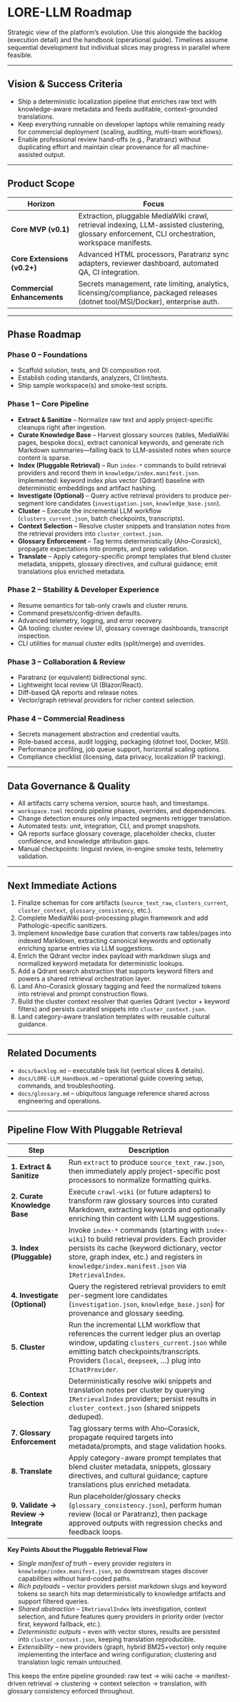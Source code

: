 # LORE-LLM Roadmap

Strategic view of the platform’s evolution. Use this alongside the backlog (execution detail) and the handbook (operational guide). Timelines assume sequential development but individual slices may progress in parallel where feasible.

---

## Vision & Success Criteria

- Ship a deterministic localization pipeline that enriches raw text with knowledge-aware metadata and feeds auditable, context-grounded translations.
- Keep everything runnable on developer laptops while remaining ready for commercial deployment (scaling, auditing, multi-team workflows).
- Enable professional review hand-offs (e.g., Paratranz) without duplicating effort and maintain clear provenance for all machine-assisted output.

---

## Product Scope

| Horizon | Focus |
| --- | --- |
| **Core MVP (v0.1)** | Extraction, pluggable MediaWiki crawl, retrieval indexing, LLM-assisted clustering, glossary enforcement, CLI orchestration, workspace manifests. |
| **Core Extensions (v0.2+)** | Advanced HTML processors, Paratranz sync adapters, reviewer dashboard, automated QA, CI integration. |
| **Commercial Enhancements** | Secrets management, rate limiting, analytics, licensing/compliance, packaged releases (dotnet tool/MSI/Docker), enterprise auth. |

---

## Phase Roadmap

### Phase 0 – Foundations
- Scaffold solution, tests, and DI composition root.
- Establish coding standards, analyzers, CI lint/tests.
- Ship sample workspace(s) and smoke-test scripts.

### Phase 1 – Core Pipeline
- **Extract & Sanitize** – Normalize raw text and apply project-specific cleanups right after ingestion.
- **Curate Knowledge Base** – Harvest glossary sources (tables, MediaWiki pages, bespoke docs), extract canonical keywords, and generate rich Markdown summaries—falling back to LLM-assisted notes when source content is sparse.
- **Index (Pluggable Retrieval)** – Run `index-*` commands to build retrieval providers and record them in `knowledge/index.manifest.json`. Implemented: keyword index plus vector (Qdrant) baseline with deterministic embeddings and artifact hashing.
- **Investigate (Optional)** – Query active retrieval providers to produce per-segment lore candidates (`investigation.json`, `knowledge_base.json`).
- **Cluster** – Execute the incremental LLM workflow (`clusters_current.json`, batch checkpoints, transcripts).
- **Context Selection** – Resolve cluster snippets and translation notes from the retrieval providers into `cluster_context.json`.
- **Glossary Enforcement** – Tag terms deterministically (Aho–Corasick), propagate expectations into prompts, and prep validation.
- **Translate** – Apply category-specific prompt templates that blend cluster metadata, snippets, glossary directives, and cultural guidance; emit translations plus enriched metadata.

### Phase 2 – Stability & Developer Experience
- Resume semantics for tab-only crawls and cluster reruns.
- Command presets/config-driven defaults.
- Advanced telemetry, logging, and error recovery.
- QA tooling: cluster review UI, glossary coverage dashboards, transcript inspection.
- CLI utilities for manual cluster edits (split/merge) and overrides.

### Phase 3 – Collaboration & Review
- Paratranz (or equivalent) bidirectional sync.
- Lightweight local review UI (Blazor/React).
- Diff-based QA reports and release notes.
- Vector/graph retrieval providers for richer context selection.

### Phase 4 – Commercial Readiness
- Secrets management abstraction and credential vaults.
- Role-based access, audit logging, packaging (dotnet tool, Docker, MSI).
- Performance profiling, job queue support, horizontal scaling options.
- Compliance checklist (licensing, data privacy, localization IP tracking).

---

## Data Governance & Quality

- All artifacts carry schema version, source hash, and timestamps.
- `workspace.toml` records pipeline phases, overrides, and dependencies.
- Change detection ensures only impacted segments retrigger translation.
- Automated tests: unit, integration, CLI, and prompt snapshots.
- QA reports surface glossary coverage, placeholder checks, cluster confidence, and knowledge attribution gaps.
- Manual checkpoints: linguist review, in-engine smoke tests, telemetry validation.

---

## Next Immediate Actions

1. Finalize schemas for core artifacts (`source_text_raw`, `clusters_current`, `cluster_context`, `glossary_consistency`, etc.).
2. Complete MediaWiki post-processing plugin framework and add Pathologic-specific sanitizers.
3. Implement knowledge base curation that converts raw tables/pages into indexed Markdown, extracting canonical keywords and optionally enriching sparse entries via LLM suggestions.
4. Enrich the Qdrant vector index payload with markdown slugs and normalized keyword metadata for deterministic lookups.
5. Add a Qdrant search abstraction that supports keyword filters and powers a shared retrieval orchestration layer.
6. Land Aho–Corasick glossary tagging and feed the normalized tokens into retrieval and prompt construction flows.
7. Build the cluster context resolver that queries Qdrant (vector + keyword filters) and persists curated snippets into `cluster_context.json`.
8. Land category-aware translation templates with reusable cultural guidance.

---

## Related Documents

- `docs/backlog.md` – executable task list (vertical slices & details).
- `docs/LORE-LLM_Handbook.md` – operational guide covering setup, commands, and troubleshooting.
- `docs/glossary.md` – ubiquitous language reference shared across engineering and operations.




---

## Pipeline Flow With Pluggable Retrieval

| Step | Description |
| --- | --- |
| **1. Extract & Sanitize** | Run `extract` to produce `source_text_raw.json`, then immediately apply project-specific post processors to normalize formatting quirks. |
| **2. Curate Knowledge Base** | Execute `crawl-wiki` (or future adapters) to transform raw glossary sources into curated Markdown, extracting keywords and optionally enriching thin content with LLM suggestions. |
| **3. Index (Pluggable)** | Invoke `index-*` commands (starting with `index-wiki`) to build retrieval providers. Each provider persists its cache (keyword dictionary, vector store, graph index, etc.) and registers in `knowledge/index.manifest.json` via `IRetrievalIndex`. |
| **4. Investigate (Optional)** | Query the registered retrieval providers to emit per-segment lore candidates (`investigation.json`, `knowledge_base.json`) for provenance and glossary seeding. |
| **5. Cluster** | Run the incremental LLM workflow that references the current ledger plus an overlap window, updating `clusters_current.json` while emitting batch checkpoints/transcripts. Providers (`local`, `deepseek`, …) plug into `IChatProvider`. |
| **6. Context Selection** | Deterministically resolve wiki snippets and translation notes per cluster by querying `IRetrievalIndex` providers; persist results in `cluster_context.json` (shared snippets deduped). |
| **7. Glossary Enforcement** | Tag glossary terms with Aho–Corasick, propagate required targets into metadata/prompts, and stage validation hooks. |
| **8. Translate** | Apply category-aware prompt templates that blend cluster metadata, snippets, glossary directives, and cultural guidance; capture translations plus enriched metadata. |
| **9. Validate → Review → Integrate** | Run placeholder/glossary checks (`glossary_consistency.json`), perform human review (local or Paratranz), then package approved outputs with regression checks and feedback loops. |

**Key Points About the Pluggable Retrieval Flow**
- *Single manifest of truth* – every provider registers in `knowledge/index.manifest.json`, so downstream stages discover capabilities without hard-coded paths.
- *Rich payloads* – vector providers persist markdown slugs and keyword tokens so search hits map deterministically to knowledge artifacts and support filtered queries.
- *Shared abstraction* – `IRetrievalIndex` lets investigation, context selection, and future features query providers in priority order (vector first, keyword fallback, etc.).
- *Deterministic outputs* – even with vector stores, results are persisted into `cluster_context.json`, keeping translation reproducible.
- *Extensibility* – new providers (graph, hybrid BM25+vector) only require implementing the interface and wiring configuration; clustering and translation logic remain untouched.

This keeps the entire pipeline grounded: raw text → wiki cache → manifest-driven retrieval → clustering → context selection → translation, with glossary consistency enforced throughout.
